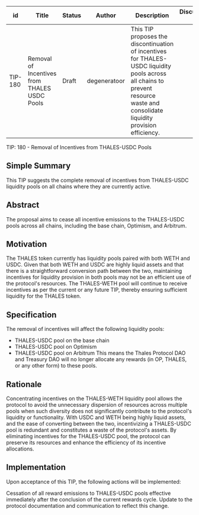 | id | Title | Status | Author | Description | Discussions to | Created |
| ----------- | ----------- | ----------- | ----------- | ----------- | ----------- | ----------- |
| TIP-180 | Removal of Incentives from THALES USDC Pools | Draft | degeneratoor | This TIP proposes the discontinuation of incentives for THALES-USDC liquidity pools across all chains to prevent resource waste and consolidate liquidity provision efficiency. |  | 2023-11-07
 
TIP: 180 - Removal of Incentives from THALES-USDC Pools

## Simple Summary
This TIP suggests the complete removal of incentives from THALES-USDC liquidity pools on all chains where they are currently active.

## Abstract
The proposal aims to cease all incentive emissions to the THALES-USDC pools across all chains, including the base chain, Optimism, and Arbitrum.

## Motivation
The THALES token currently has liquidity pools paired with both WETH and USDC. Given that both WETH and USDC are highly liquid assets and that there is a straightforward conversion path between the two, maintaining incentives for liquidity provision in both pools may not be an efficient use of the protocol's resources. The THALES-WETH pool will continue to receive incentives as per the current or any future TIP, thereby ensuring sufficient liquidity for the THALES token.

## Specification
The removal of incentives will affect the following liquidity pools:

- THALES-USDC pool on the base chain
- THALES-USDC pool on Optimism
- THALES-USDC pool on Arbitrum
This means the Thales Protocol DAO and Treasury DAO will no longer allocate any rewards (in OP, THALES, or any other form) to these pools.

## Rationale
Concentrating incentives on the THALES-WETH liquidity pool allows the protocol to avoid the unnecessary dispersion of resources across multiple pools when such diversity does not significantly contribute to the protocol's liquidity or functionality. With USDC and WETH being highly liquid assets, and the ease of converting between the two, incentivizing a THALES-USDC pool is redundant and constitutes a waste of the protocol's assets. By eliminating incentives for the THALES-USDC pool, the protocol can preserve its resources and enhance the efficiency of its incentive allocations.
## Implementation
Upon acceptance of this TIP, the following actions will be implemented:

Cessation of all reward emissions to THALES-USDC pools effective immediately after the conclusion of the current rewards cycle.
Update to the protocol documentation and communication to reflect this change.
